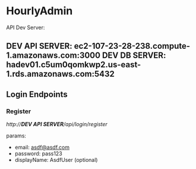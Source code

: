 # HourlyAdmin

API Dev Server:

**DEV API SERVER**: ec2-107-23-28-238.compute-1.amazonaws.com:3000
**DEV DB SERVER**: hadev01.c5um0qomkwp2.us-east-1.rds.amazonaws.com:5432
---

## Login Endpoints

### Register

_http://**DEV API SERVER**/api/login/register_

params:
* email: asdf@asdf.com
* password: pass123
* displayName: AsdfUser (optional)

